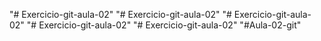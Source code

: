 "# Exercicio-git-aula-02" 
"# Exercicio-git-aula-02" 
"# Exercicio-git-aula-02" 
"# Exercicio-git-aula-02" 
"# Exercicio-git-aula-02" 
"#Aula-02-git" 
